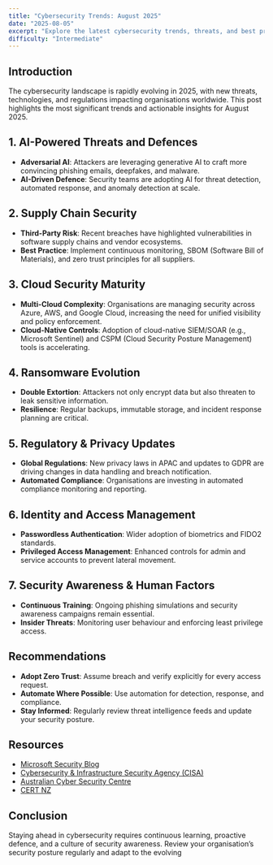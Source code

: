 ```yaml
---
title: "Cybersecurity Trends: August 2025"
date: "2025-08-05"
excerpt: "Explore the latest cybersecurity trends, threats, and best practices shaping the digital landscape in August 2025."
difficulty: "Intermediate"
---
```


## Introduction

The cybersecurity landscape is rapidly evolving in 2025, with new threats, technologies, and regulations impacting organisations worldwide. This post highlights the most significant trends and actionable insights for August 2025.

## 1. AI-Powered Threats and Defences

- **Adversarial AI**: Attackers are leveraging generative AI to craft more convincing phishing emails, deepfakes, and malware.
- **AI-Driven Defence**: Security teams are adopting AI for threat detection, automated response, and anomaly detection at scale.

## 2. Supply Chain Security

- **Third-Party Risk**: Recent breaches have highlighted vulnerabilities in software supply chains and vendor ecosystems.
- **Best Practice**: Implement continuous monitoring, SBOM (Software Bill of Materials), and zero trust principles for all suppliers.

## 3. Cloud Security Maturity

- **Multi-Cloud Complexity**: Organisations are managing security across Azure, AWS, and Google Cloud, increasing the need for unified visibility and policy enforcement.
- **Cloud-Native Controls**: Adoption of cloud-native SIEM/SOAR (e.g., Microsoft Sentinel) and CSPM (Cloud Security Posture Management) tools is accelerating.

## 4. Ransomware Evolution

- **Double Extortion**: Attackers not only encrypt data but also threaten to leak sensitive information.
- **Resilience**: Regular backups, immutable storage, and incident response planning are critical.

## 5. Regulatory & Privacy Updates

- **Global Regulations**: New privacy laws in APAC and updates to GDPR are driving changes in data handling and breach notification.
- **Automated Compliance**: Organisations are investing in automated compliance monitoring and reporting.

## 6. Identity and Access Management

- **Passwordless Authentication**: Wider adoption of biometrics and FIDO2 standards.
- **Privileged Access Management**: Enhanced controls for admin and service accounts to prevent lateral movement.

## 7. Security Awareness & Human Factors

- **Continuous Training**: Ongoing phishing simulations and security awareness campaigns remain essential.
- **Insider Threats**: Monitoring user behaviour and enforcing least privilege access.

## Recommendations

- **Adopt Zero Trust**: Assume breach and verify explicitly for every access request.
- **Automate Where Possible**: Use automation for detection, response, and compliance.
- **Stay Informed**: Regularly review threat intelligence feeds and update your security posture.

## Resources

- [Microsoft Security Blog](https://www.microsoft.com/security/blog/)
- [Cybersecurity & Infrastructure Security Agency (CISA)](https://www.cisa.gov/)
- [Australian Cyber Security Centre](https://www.cyber.gov.au/)
- [CERT NZ](https://www.cert.govt.nz/)

## Conclusion

Staying ahead in cybersecurity requires continuous learning, proactive defence, and a culture of security awareness. Review your organisation’s security posture regularly and adapt to the evolving